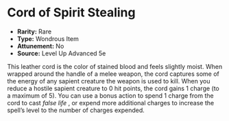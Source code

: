 # Cord of Spirit Stealing

- **Rarity:** Rare
- **Type:** Wondrous Item
- **Attunement:** No
- **Source:** Level Up Advanced 5e

This leather cord is the color of stained blood and feels slightly moist. When wrapped around the handle of a melee weapon, the cord captures some of the energy of any sapient creature the weapon is used to kill. When you reduce a hostile sapient creature to 0 hit points, the cord gains 1 charge (to a maximum of 5). You can use a bonus action to spend 1 charge from the cord to cast _false life_ , or expend more additional charges to increase the spell’s level to the number of charges expended. 
